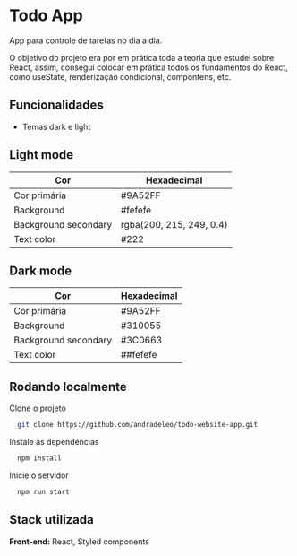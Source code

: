 
# Todo App

App para controle de tarefas no dia a dia.


O objetivo do projeto era por em prática toda a teoria que estudei sobre React, assim,
consegui colocar em prática todos os fundamentos do React, como useState, renderização condicional, compontens, etc.


## Funcionalidades

- Temas dark e light


 

## Light mode

| Cor               | Hexadecimal                                                |
| ----------------- | ---------------------------------------------------------------- |
| Cor primária          | #9A52FF |
| Background                        | #fefefe |
| Background secondary                  | rgba(200, 215, 249, 0.4) |
| Text color                         | #222    |

## Dark mode

| Cor               | Hexadecimal                                                |
| ----------------- | ---------------------------------------------------------------- |
| Cor primária          | #9A52FF |
| Background                        | #310055 |
| Background secondary                         | #3C0663    |
| Text color                   | ##fefefe |






## Rodando localmente

Clone o projeto

```bash
  git clone https://github.com/andradeleo/todo-website-app.git
```

Instale as dependências

```bash
  npm install
```

Inicie o servidor

```bash
  npm run start
```


## Stack utilizada

**Front-end:** React, Styled components



